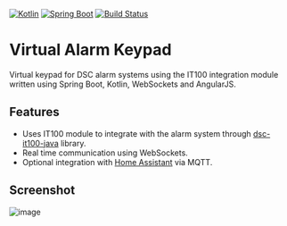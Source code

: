 [![Kotlin](https://img.shields.io/badge/kotlin-1.0.3-blue.svg)](http://kotlinlang.org) [![Spring Boot](https://img.shields.io/badge/spring--boot-1.4.0--RELEASE-green.svg)](http://docs.spring.io/spring-boot/docs/current/reference/htmlsingle/) [![Build Status](https://travis-ci.org/v3rm0n/virtual-keypad.svg?branch=master)](https://travis-ci.org/v3rm0n/virtual-keypad)

# Virtual Alarm Keypad

Virtual keypad for DSC alarm systems using the IT100 integration module written using Spring Boot, Kotlin, WebSockets and AngularJS.

## Features
- Uses IT100 module to integrate with the alarm system through [dsc-it100-java](https://github.com/kmbulebu/dsc-it100-java) library.
- Real time communication using WebSockets.
- Optional integration with [Home Assistant](https://home-assistant.io) via MQTT.

## Screenshot


![image](https://raw.githubusercontent.com/v3rm0n/virtual-keypad/master/etc/screenshot.png)
